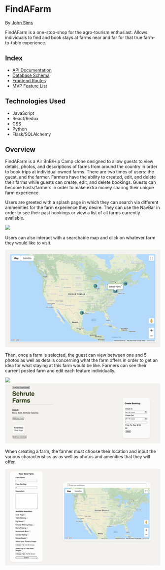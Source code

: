 # FindAFarm

By [John Sims](https://github.com/simzeee)

FindAFarm is a one-stop-shop for the agro-tourism enthusiast. Allows individuals to find and book stays at farms near and far for that true farm-to-table experience.

## Index

- [API Documentation](https://github.com/simzeee/FindAFarm/wiki/API-Documentation)
- [Database Schema](https://github.com/simzeee/FindAFarm/wiki/Database-Schema)
- [Frontend Routes](https://github.com/simzeee/FindAFarm/wiki/Frontend-Routes)
- [MVP Feature List](https://github.com/simzeee/FindAFarm/wiki/MVP-List)

## Technologies Used

- JavaScript
- React/Redux
- CSS
- Python
- Flask/SQLAlchemy

## Overview

FindAFarm is a Air BnB/Hip Camp clone designed to allow guests to view details, photos, and descriptions of farms from around the country in order to book trips at individual owned farms. There are two times of users: the guest, and the farmer. Farmers have the ability to created, edit, and delete their farms while guests can create, edit, and delete bookings. Guests can become hosts/farmers in order to make extra money sharing their unique farm experience.

Users are greeted with a splash page in which they can search via different ammenities for the farm experience they desire.
They can use the NavBar in order to see their past bookings or view a list of all farms currently available. 

![](githubReadMe/splashPage.png)

Users can also interact with a searchable map and click on whatever farm they would like to visit.

![](githubReadMe/searchGoogleMap.png)

Then, once a farm is selected, the guest can view between one and 5 photos as well as details concerning what the farm offers in order to get an idea for what staying at this farm would be like. Farmers can see their current posted farm and edit each feature individually.

![](githubReadMe/oneFarmImages.png)
![](githubReadMe/oneFarmEdit.png)

 When creating a farm, the farmer must choose their location and input the various characteristics as as well as photos and amenities that they will offer. 

![](githubReadMe/createFarmForm.png)
